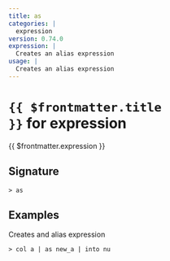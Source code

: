 ```yaml
---
title: as
categories: |
  expression
version: 0.74.0
expression: |
  Creates an alias expression
usage: |
  Creates an alias expression
---
```


# <code>{{ $frontmatter.title }}</code> for expression

<div class='command-title'>{{ $frontmatter.expression }}</div>

## Signature

```> as ```

## Examples

Creates and alias expression
```shell
> col a | as new_a | into nu
```
